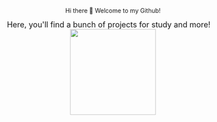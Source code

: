 <p align="center">
  Hi there 👋 Welcome to my Github!
</p>

<p align="center">
  <span style="vertical-align: top; font-size: 18px; margin-right: 20px;">Here, you'll find a bunch of projects for study and more!</span>
  <img src="https://i.pinimg.com/736x/45/29/0d/45290ddb061a266e0767bc290218b62d.jpg" width="200" style="display:inline-block;">
</p>



